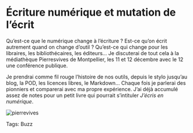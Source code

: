 # Écriture numérique et mutation de l’écrit

Qu’est-ce que le numérique change à l’écriture ? Est-ce qu’on écrit autrement quand on change d’outil ? Qu’est-ce qui change pour les libraires, les bibliothécaires, les éditeurs… Je discuterai de tout cela à la médiathèque Pierresvives de Montpellier, les 11 et 12 décembre avec le 12 une conférence publique.<span id="more-38288"></span>

Je prendrai comme fil rouge l’histoire de nos outils, depuis le stylo jusqu’au blog, la POD, les licences libres, le Markdown… Chaque fois je parlerai des pionniers et comparerai avec ma propre expérience. J’ai déjà accumulé assez de notes pour un petit livre qui pourrait s’intituler *J’écris en numérique*.

![pierrevives](http://blog.tcrouzet.comhttps://tcrouzet.com/images_tc/2014/11/pierrevives.jpg)



Tags: Buzz